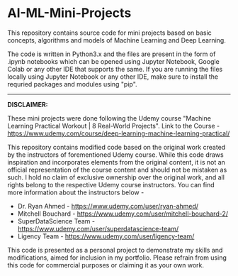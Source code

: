 # AI-ML-Mini-Projects
This repository contains source code for mini projects based on basic concepts, algorithms and models of Machine Learning and Deep Learning.

The code is written in Python3.x and the files are present in the form of .ipynb notebooks which can be opened using Jupyter Notebook, Google Colab 
or any other IDE that supports the same. If you are running the files locally using Jupyter Notebook or any other IDE, make sure to install the requried packages and modules using "pip".

-------------------------

**DISCLAIMER:**

These mini projects were done following the Udemy course "Machine Learning Practical Workout | 8 Real-World Projects". Link to the Course - https://www.udemy.com/course/deep-learning-machine-learning-practical/

This repository contains modified code based on the original work created by the instructors of forementioned Udemy course. While this code draws inspiration and incorporates elements from the original content, it is not an official representation of the course content and should not be mistaken as such. I hold no claim of exclusive ownership over the original work, and all rights belong to the respective Udemy course instructors. You can find more information about the instructors below - 
* Dr. Ryan Ahmed - https://www.udemy.com/user/ryan-ahmed/
* Mitchell Bouchard - https://www.udemy.com/user/mitchell-bouchard-2/
* SuperDataScience Team - https://www.udemy.com/user/superdatascience-team/
* Ligency Team - https://www.udemy.com/user/ligency-team/


This code is presented as a personal project to demonstrate my skills and modifications, aimed for inclusion in my portfolio. Please refrain from using this code for commercial purposes or claiming it as your own work.
